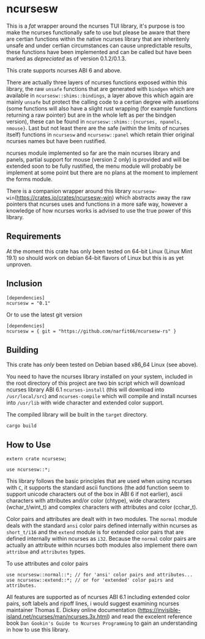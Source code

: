 ncursesw
========

This is a *fat* wrapper around the ncurses TUI library, it's purpose is too make the ncurses functionally safe to use but please be aware that there are certian functions within the native ncurses library that are inheritenly unsafe and under certian circumstances can cause unpredictable results, these functions have been implemented and can be called but have been marked as *depreciated* as of version 0.1.2/0.1.3.

This crate supports ncurses ABI 6 and above.

There are actually three layers of ncurses functions exposed within this library, the raw `unsafe` functions that are generated with `bindgen` which are available in `ncursesw::shims::bindings`, a layer above this which again are mainly `unsafe` but protect the calling code to a certian degree with assetions (some functions will also have a slight rust wrapping (for example functions returning a raw pointer) but are in the whole left as per the bindgen version), these can be found in `ncursesw::shims::{ncurses, npanels, nmouse}`. Last but not least there are the safe (within the limits of ncurses itself) functions in `ncursesw` and `ncursesw::panel` which retain thier original ncurses names but have been rustified.

ncurses module implemented so far are the main ncurses library and panels, partial support for mouse (version 2 only) is provided and will be extended soon to be fully rustified, the menu module will probably be implement at some point but there are no plans at the moment to implement the forms module.

There is a companion wrapper around this library `ncursesw-win`(https://crates.io/crates/ncursesw-win) which abstracts away the raw pointers that ncurses uses and functions in a more safe way, however a knowledge of how ncurses works is advised to use the true power of this library.

## Requirements

At the moment this crate has only been tested on 64-bit Linux (Linux Mint 19.1) so should work on debian 64-bit flavors of Linux but this is as yet unproven.

## Inclusion

```
[dependencies]
ncursesw = "0.1"
```
Or to use the latest git version
```
[dependencies]
ncursesw = { git = "https://github.com/narfit66/ncursesw-rs" }
```

## Building

This crate has *only* been tested on Debian based x86_64 Linux (see above).

You need to have the ncurses library installed on your system, included in the root directory of this project are two bin script which will download ncurses library ABI 6.1 `ncurses-install` (this will download into `/usr/local/src`) and `ncurses-compile` which will compile and install ncurses into `/usr/lib` with wide character and extended color support.

The compiled library will be built in the `target` directory.

```
cargo build
```

## How to Use

```
extern crate ncursesw;

use ncursesw::*;
```

This library follows the basic principles that are used when using ncurses with `C`, it supports the standard ascii functions (the add function seem to support unicode characters out of the box in ABI 6 if not earlier), ascii characters with attributes and/or color (chtype), wide characters (wchar_t/wint_t) and complex characters with attributes and color (cchar_t).

Color pairs and attributes are dealt with in two modules. The `normal` module deals with the standard `ansi` color pairs defined internally within ncurses as `short_t/i16` and the `extend` module is for extended color pairs that are defined internally within ncurses as `i32`. Because the `normal` color pairs are actually an attribute within ncurses both modules also implement there own `attribue` and `attributes` types.

To use attributes and color pairs
```
use ncursesw::normal::*; // for 'ansi' color pairs and attributes...
use ncursesw::extend::*; // or for 'extended' color pairs and attributes.
```

All features are supported as of ncurses ABI 6.1 including extended color pairs, soft labels and ripoff lines, i would suggest examining ncurses maintainer Thomas E. Dickey online documentation (https://invisible-island.net/ncurses/man/ncurses.3x.html) and read the excelent reference book `Dan Gookin's Guide to Ncurses Programming` to gain an understanding in how to use this library.

